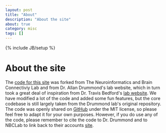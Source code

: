 ```yaml
---
layout: post
title: "About"
description: "About the site"
about: true
category: misc
tags: []
---
```

{% include JB/setup %}

<a name="about-the-site"></a>

# About the site

The [code for this site][0] was forked from The Neuroinformatics and Brain Connectiviy Lab and from Dr. Allan Drummond's lab website, which in turn took a great deal of inspiration from Dr. Travis Bedford's [lab website][1]. We have modified a lot of the code and added some fun features, but the core codebase is still largely taken from the Drummond lab's original repository. The code was openly shared on [GitHub][2] under the MIT license, so please feel free to adapt it for your own purposes. However, if you do use any of the code, please remember to cite the code to Dr. Drummond and to NBCLab to link back to their accounts [site][3].

[0]: https://github.com/NBCLab/NBCLab.github.io
[1]: http://bedford.io
[2]: https://github.com/drummondlab/drummondlab.github.io
[3]: http://drummondlab.org/about.html
